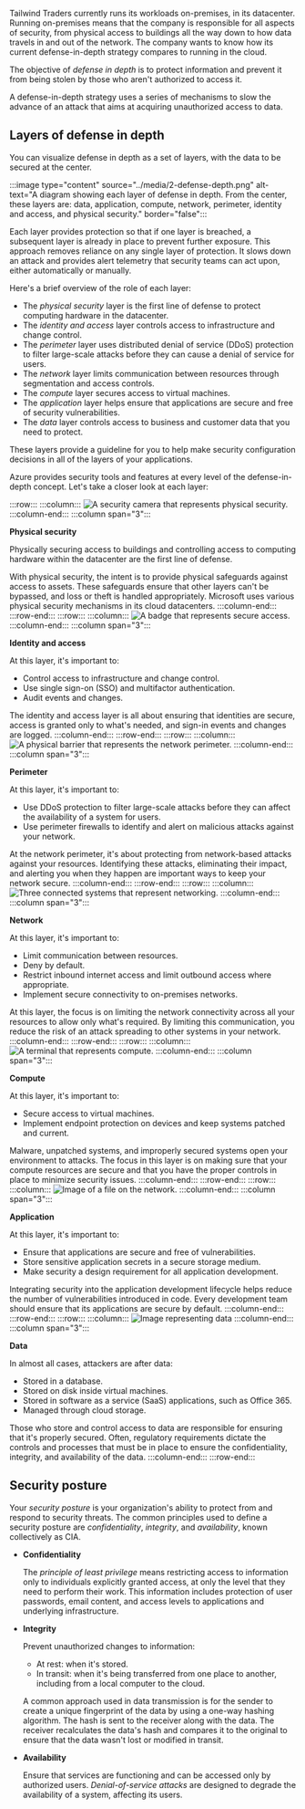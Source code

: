 Tailwind Traders currently runs its workloads on-premises, in its datacenter. Running on-premises means that the company is responsible for all aspects of security, from physical access to buildings all the way down to how data travels in and out of the network. The company wants to know how its current defense-in-depth strategy compares to running in the cloud.

The objective of *defense in depth* is to protect information and prevent it from being stolen by those who aren't authorized to access it.

A defense-in-depth strategy uses a series of mechanisms to slow the advance of an attack that aims at acquiring unauthorized access to data.

## Layers of defense in depth

You can visualize defense in depth as a set of layers, with the data to be secured at the center.

:::image type="content" source="../media/2-defense-depth.png" alt-text="A diagram showing each layer of defense in depth. From the center, these layers are: data, application, compute, network, perimeter, identity and access, and physical security." border="false":::

Each layer provides protection so that if one layer is breached, a subsequent layer is already in place to prevent further exposure. This approach removes reliance on any single layer of protection. It slows down an attack and provides alert telemetry that security teams can act upon, either automatically or manually.

Here's a brief overview of the role of each layer:

+ The *physical security* layer is the first line of defense to protect computing hardware in the datacenter.
+ The *identity and access* layer controls access to infrastructure and change control.
+ The *perimeter* layer uses distributed denial of service (DDoS) protection to filter large-scale attacks before they can cause a denial of service for users.
+ The *network* layer limits communication between resources through segmentation and access controls.
+ The *compute* layer secures access to virtual machines.
+ The *application* layer helps ensure that applications are secure and free of security vulnerabilities.
+ The *data* layer controls access to business and customer data that you need to protect.

These layers provide a guideline for you to help make security configuration decisions in all of the layers of your applications.

Azure provides security tools and features at every level of the defense-in-depth concept. Let's take a closer look at each layer:

:::row:::
  :::column:::
    ![A security camera that represents physical security.](../media/2-physical-security.png)
  :::column-end:::
  :::column span="3":::

**Physical security**

Physically securing access to buildings and controlling access to computing hardware within the datacenter are the first line of defense.

With physical security, the intent is to provide physical safeguards against access to assets. These safeguards ensure that other layers can't be bypassed, and loss or theft is handled appropriately. Microsoft uses various physical security mechanisms in its cloud datacenters.
  :::column-end:::
:::row-end:::
:::row:::
  :::column:::
    ![A badge that represents secure access.](../media/2-policies-access.png)
  :::column-end:::
  :::column span="3":::

**Identity and access**

At this layer, it's important to:

- Control access to infrastructure and change control.
- Use single sign-on (SSO) and multifactor authentication.
- Audit events and changes.

The identity and access layer is all about ensuring that identities are secure, access is granted only to what's needed, and sign-in events and changes are logged.
  :::column-end:::
:::row-end:::
:::row:::
  :::column:::
    ![A physical barrier that represents the network perimeter.](../media/2-perimeter.png)
  :::column-end:::
  :::column span="3":::

**Perimeter**

At this layer, it's important to:

- Use DDoS protection to filter large-scale attacks before they can affect the availability of a system for users.
- Use perimeter firewalls to identify and alert on malicious attacks against your network.

At the network perimeter, it's about protecting from network-based attacks against your resources. Identifying these attacks, eliminating their impact, and alerting you when they happen are important ways to keep your network secure.
  :::column-end:::
:::row-end:::
:::row:::
  :::column:::
    ![Three connected systems that represent networking.](../media/2-networking.png)
  :::column-end:::
  :::column span="3":::

**Network**

At this layer, it's important to:

- Limit communication between resources.
- Deny by default.
- Restrict inbound internet access and limit outbound access where appropriate.
- Implement secure connectivity to on-premises networks.

At this layer, the focus is on limiting the network connectivity across all your resources to allow only what's required. By limiting this communication, you reduce the risk of an attack spreading to other systems in your network.
  :::column-end:::
:::row-end:::
:::row:::
  :::column:::
    ![A terminal that represents compute.](../media/2-compute.png)
  :::column-end:::
  :::column span="3":::

**Compute**

At this layer, it's important to:

- Secure access to virtual machines.
- Implement endpoint protection on devices and keep systems patched and current.

Malware, unpatched systems, and improperly secured systems open your environment to attacks. The focus in this layer is on making sure that your compute resources are secure and that you have the proper controls in place to minimize security issues.
  :::column-end:::
:::row-end:::
:::row:::
  :::column:::
    ![Image of a file on the network.](../media/2-application.png)
  :::column-end:::
  :::column span="3":::

**Application**

At this layer, it's important to:

- Ensure that applications are secure and free of vulnerabilities.
- Store sensitive application secrets in a secure storage medium.
- Make security a design requirement for all application development.

Integrating security into the application development lifecycle helps reduce the number of vulnerabilities introduced in code. Every development team should ensure that its applications are secure by default.
  :::column-end:::
:::row-end:::
:::row:::
  :::column:::
    ![Image representing data](../media/2-data.png)
  :::column-end:::
  :::column span="3":::

**Data**

In almost all cases, attackers are after data:

- Stored in a database.
- Stored on disk inside virtual machines.
- Stored in software as a service (SaaS) applications, such as Office 365.
- Managed through cloud storage.

Those who store and control access to data are responsible for ensuring that it's properly secured. Often, regulatory requirements dictate the controls and processes that must be in place to ensure the confidentiality, integrity, and availability of the data.
  :::column-end:::
:::row-end:::

## Security posture

Your *security posture* is your organization's ability to protect from and respond to security threats. The common principles used to define a security posture are *confidentiality*, *integrity*, and *availability*, known collectively as CIA.

+ **Confidentiality**

    The *principle of least privilege* means restricting access to information only to individuals explicitly granted access, at only the level that they need to perform their work. This information includes protection of user passwords, email content, and access levels to applications and underlying infrastructure.
+ **Integrity**

    Prevent unauthorized changes to information:
    
    - At rest: when it's stored.
    - In transit: when it's being transferred from one place to another, including from a local computer to the cloud. 
    
    A common approach used in data transmission is for the sender to create a unique fingerprint of the data by using a one-way hashing algorithm. The hash is sent to the receiver along with the data. The receiver recalculates the data's hash and compares it to the original to ensure that the data wasn't lost or modified in transit.
+ **Availability**

    Ensure that services are functioning and can be accessed only by authorized users. *Denial-of-service attacks* are designed to degrade the availability of a system, affecting its users.
